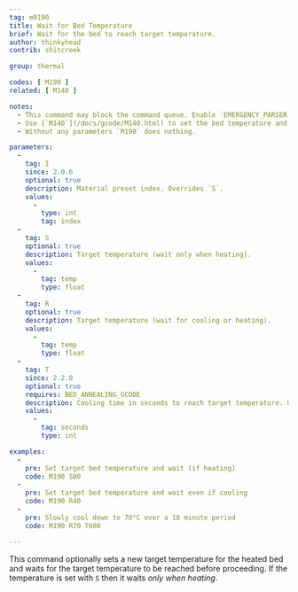 ```yaml
---
tag: m0190
title: Wait for Bed Temperature
brief: Wait for the bed to reach target temperature.
author: thinkyhead
contrib: shitcreek

group: thermal

codes: [ M190 ]
related: [ M140 ]

notes:
  - This command may block the command queue. Enable `EMERGENCY_PARSER` so that hosts can break in using [`M108`](/docs/gcode/M108.html).
  - Use [`M140`](/docs/gcode/M140.html) to set the bed temperature and proceed without waiting.
  - Without any parameters `M190` does nothing.

parameters:
  -
    tag: I
    since: 2.0.6
    optional: true
    description: Material preset index. Overrides `S`.
    values:
      -
        type: int
        tag: index
  -
    tag: S
    optional: true
    description: Target temperature (wait only when heating).
    values:
      -
        tag: temp
        type: float
  -
    tag: R
    optional: true
    description: Target temperature (wait for cooling or heating).
    values:
      -
        tag: temp
        type: float
  -
    tag: T
    since: 2.2.0
    optional: true
    requires: BED_ANNEALING_GCODE
    description: Cooling time in seconds to reach target temperature. Used to cool slowly to prevent warping and internal stress.
    values:
      -
        tag: seconds
        type: int

examples:
  -
    pre: Set target bed temperature and wait (if heating)
    code: M190 S80
  -
    pre: Set target bed temperature and wait even if cooling
    code: M190 R40
  -
    pre: Slowly cool down to 70°C over a 10 minute period
    code: M190 R70 T600

---
```


This command optionally sets a new target temperature for the heated bed and waits for the target temperature to be reached before proceeding. If the temperature is set with `S` then it waits *only when heating*.
